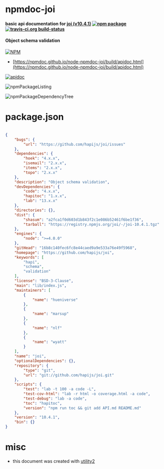 # npmdoc-joi

#### basic api documentation for  [joi (v10.4.1)](https://github.com/hapijs/joi)  [![npm package](https://img.shields.io/npm/v/npmdoc-joi.svg?style=flat-square)](https://www.npmjs.org/package/npmdoc-joi) [![travis-ci.org build-status](https://api.travis-ci.org/npmdoc/node-npmdoc-joi.svg)](https://travis-ci.org/npmdoc/node-npmdoc-joi)

#### Object schema validation

[![NPM](https://nodei.co/npm/joi.png?downloads=true&downloadRank=true&stars=true)](https://www.npmjs.com/package/joi)

- [https://npmdoc.github.io/node-npmdoc-joi/build/apidoc.html](https://npmdoc.github.io/node-npmdoc-joi/build/apidoc.html)

[![apidoc](https://npmdoc.github.io/node-npmdoc-joi/build/screenCapture.buildCi.browser.%252Ftmp%252Fbuild%252Fapidoc.html.png)](https://npmdoc.github.io/node-npmdoc-joi/build/apidoc.html)

![npmPackageListing](https://npmdoc.github.io/node-npmdoc-joi/build/screenCapture.npmPackageListing.svg)

![npmPackageDependencyTree](https://npmdoc.github.io/node-npmdoc-joi/build/screenCapture.npmPackageDependencyTree.svg)



# package.json

```json

{
    "bugs": {
        "url": "https://github.com/hapijs/joi/issues"
    },
    "dependencies": {
        "hoek": "4.x.x",
        "isemail": "2.x.x",
        "items": "2.x.x",
        "topo": "2.x.x"
    },
    "description": "Object schema validation",
    "devDependencies": {
        "code": "4.x.x",
        "hapitoc": "1.x.x",
        "lab": "13.x.x"
    },
    "directories": {},
    "dist": {
        "shasum": "a2fca1f0d603d1b843f2c1e086b52461f6be1f36",
        "tarball": "https://registry.npmjs.org/joi/-/joi-10.4.1.tgz"
    },
    "engines": {
        "node": ">=4.0.0"
    },
    "gitHead": "16b8c140fec6fc8e44caed9a9e533a76e49f5968",
    "homepage": "https://github.com/hapijs/joi",
    "keywords": [
        "hapi",
        "schema",
        "validation"
    ],
    "license": "BSD-3-Clause",
    "main": "lib/index.js",
    "maintainers": [
        {
            "name": "hueniverse"
        },
        {
            "name": "marsup"
        },
        {
            "name": "nlf"
        },
        {
            "name": "wyatt"
        }
    ],
    "name": "joi",
    "optionalDependencies": {},
    "repository": {
        "type": "git",
        "url": "git://github.com/hapijs/joi.git"
    },
    "scripts": {
        "test": "lab -t 100 -a code -L",
        "test-cov-html": "lab -r html -o coverage.html -a code",
        "test-debug": "lab -a code",
        "toc": "hapitoc",
        "version": "npm run toc && git add API.md README.md"
    },
    "version": "10.4.1",
    "bin": {}
}
```



# misc
- this document was created with [utility2](https://github.com/kaizhu256/node-utility2)
